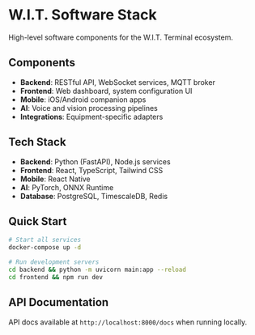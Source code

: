 # W.I.T. Software Stack

High-level software components for the W.I.T. Terminal ecosystem.

## Components
- **Backend**: RESTful API, WebSocket services, MQTT broker
- **Frontend**: Web dashboard, system configuration UI
- **Mobile**: iOS/Android companion apps
- **AI**: Voice and vision processing pipelines
- **Integrations**: Equipment-specific adapters

## Tech Stack
- **Backend**: Python (FastAPI), Node.js services
- **Frontend**: React, TypeScript, Tailwind CSS
- **Mobile**: React Native
- **AI**: PyTorch, ONNX Runtime
- **Database**: PostgreSQL, TimescaleDB, Redis

## Quick Start
```bash
# Start all services
docker-compose up -d

# Run development servers
cd backend && python -m uvicorn main:app --reload
cd frontend && npm run dev
```

## API Documentation
API docs available at `http://localhost:8000/docs` when running locally.
